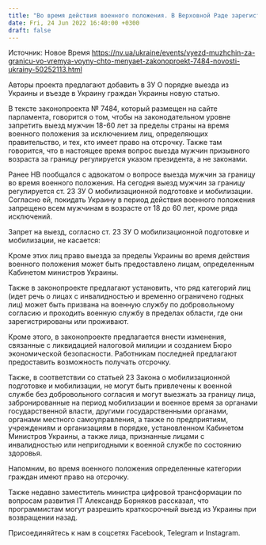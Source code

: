 ```yaml
---
title: "Во время действия военного положения. В Верховной Раде зарегистрировали новый законопроект о запрете и разрешении выезда мужчинам за границу"
date: Fri, 24 Jun 2022 16:40:00 +0300
draft: false
---
```

Источник: Новое Время https://nv.ua/ukraine/events/vyezd-muzhchin-za-granicu-vo-vremya-voyny-chto-menyaet-zakonoproekt-7484-novosti-ukrainy-50252113.html


Авторы проекта предлагают добавить в ЗУ О порядке выезда из Украины и въезде в Украину граждан Украины новую статью.

В тексте законопроекта № 7484, который размещен на сайте парламента, говорится о том, чтобы на законодательном уровне запретить выезд мужчин 18-60 лет за пределы страны на время военного положения за исключением лиц, определяющих правительство, и тех, кто имеет право на отсрочку. Также там говорится, что в настоящее время вопрос выезда мужчин призывного возраста за границу регулируется указом президента, а не законами.

Ранее НВ пообщался с адвокатом о вопросе выезда мужчин за границу во время военного положения. На сегодня выезд мужчин за границу регулируется ст. 23 ЗУ О мобилизационной подготовке и мобилизации. Согласно ей, покидать Украину в период действия военного положения запрещено всем мужчинам в возрасте от 18 до 60 лет, кроме ряда исключений.

Запрет на выезд, согласно ст. 23 ЗУ О мобилизационной подготовке и мобилизации, не касается:

Кроме этих лиц право выезда за пределы Украины во время действия военного положения может быть предоставлено лицам, определенным Кабинетом министров Украины.

Также в законопроекте предлагают установить, что ряд категорий лиц (идет речь о лицах с инвалидностью и временно ограничено годных лиц) может быть призвана на военную службу по добровольному согласию и проходить военную службу в пределах области, где они зарегистрированы или проживают.

Кроме этого, в законопроекте предлагается внести изменения, связанные с ликвидацией налоговой милиции и созданием Бюро экономической безопасности. Работникам последней предлагают предоставить возможность получать отсрочку.

Также, в соответствии со статьей 23 Закона о мобилизационной подготовке и мобилизации, не могут быть привлечены к военной службе без добровольного согласия и могут выезжать за границу лица, забронированные на период мобилизации и военное время за органами государственной власти, другими государственными органами, органами местного самоуправления, а также по предприятиям, учреждениям и организациям в порядке, установленном Кабинетом Министров Украины, а также лица, признанные лицами с инвалидностью или непригодными к военной службе по состоянию здоровья.

Напомним, во время военного положения определенные категории граждан имеют право на отсрочку.

Также недавно заместитель министра цифровой трансформации по вопросам развития IT Александр Борняков рассказал, что программистам могут разрешить краткосрочный выезд из Украины при возвращении назад.

Присоединяйтесь к нам в соцсетях Facebook, Telegram и Instagram.
